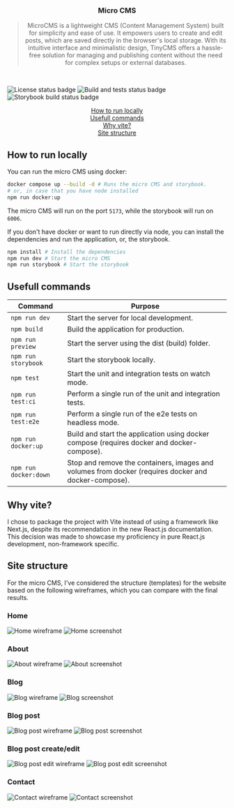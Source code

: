 <h3 align="center">
  Micro CMS
</h3>

<blockquote align="center">
  MicroCMS is a lightweight CMS (Content Management System) built for simplicity and ease of use. It empowers users to create and edit posts, which are saved directly in the browser's local storage. With its intuitive interface and minimalistic design, TinyCMS offers a hassle-free solution for managing and publishing content without the need for complex setups or external databases.
</blockquote>
<br>

<p align="center">

<img alt="License status badge" src="https://img.shields.io/github/license/matheussartori/micro-cms-webapp?color=%2361dafb&style=flat-square" /> <img alt="Build and tests status badge" src="https://img.shields.io/github/actions/workflow/status/matheussartori/micro-cms-webapp/build-and-test.yml?branch=main&color=%2361dafb&label=build%20and%20tests&style=flat-square" />
<img alt="Storybook build status badge" src="https://img.shields.io/github/actions/workflow/status/matheussartori/micro-cms-webapp/build-and-test.yml?branch=main&color=%2361dafb&label=storybook%20build&style=flat-square" />

</p>

<p align="center">
  <a href="#how-to-run-locally">How to run locally</a><br>
  <a href="#usefull-commands">Usefull commands</a><br>
  <a href="#why-vite">Why vite?</a><br>
  <a href="#site-structure">Site structure</a>
</p>

## How to run locally

You can run the micro CMS using docker:

```bash
docker compose up --build -d # Runs the micro CMS and storybook.
# or, in case that you have node installed
npm run docker:up
```

The micro CMS will run on the port `5173`, while the storybook will run on `6006`.

If you don't have docker or want to run directly via node, you can install the dependencies and run the application, or, the storybook.

```bash
npm install # Install the dependencies
npm run dev # Start the micro CMS
npm run storybook # Start the storybook
```

## Usefull commands

<table>
  <thead>
    <tr>
      <th>Command</th>
      <th>Purpose</th>
    </tr>
  </thead>
  <tbody>
    <tr>
      <td><code>npm run dev</code></td>
      <td>Start the server for local development.</td>
    </tr>
    <tr>
      <td><code>npm build</code></td>
      <td>Build the application for production.</td>
    </tr>
    <tr>
      <td><code>npm run preview</code></td>
      <td>Start the server using the dist (build) folder.</td>
    </tr>
    <tr>
      <td><code>npm run storybook</code></td>
      <td>Start the storybook locally.</td>
    </tr>
    <tr>
      <td><code>npm test</code></td>
      <td>Start the unit and integration tests on watch mode.</td>
    </tr>
    <tr>
      <td><code>npm run test:ci</code></td>
      <td>Perform a single run of the unit and integration tests.</td>
    </tr>
    <tr>
      <td><code>npm run test:e2e</code></td>
      <td>Perform a single run of the e2e tests on headless mode.</td>
    </tr>
    <tr>
      <td><code>npm run docker:up</code></td>
      <td>Build and start the application using docker compose (requires docker and docker-compose).</td>
    </tr>
    <tr>
      <td><code>npm run docker:down</code></td>
      <td>Stop and remove the containers, images and volumes from docker (requires docker and docker-compose).</td>
    </tr>
  </tbody>
</table>

## Why vite?

I chose to package the project with Vite instead of using a framework like Next.js, despite its recommendation in the new React.js documentation. This decision was made to showcase my proficiency in pure React.js development, non-framework specific.

## Site structure
For the micro CMS, I've considered the structure (templates) for the website based on the following wireframes, which you can compare with the final results.

### Home
<img src="./.github/assets/wireframes/home.png" alt="Home wireframe">
<img src="./.github/assets/screenshots/home.png" alt="Home screenshot">

### About
<img src="./.github/assets/wireframes/about.png" alt="About wireframe">
<img src="./.github/assets/screenshots/about.png" alt="About screenshot">

### Blog
<img src="./.github/assets/wireframes/blog.png" alt="Blog wireframe">
<img src="./.github/assets/screenshots/blog.png" alt="Blog screenshot">

### Blog post
<img src="./.github/assets/wireframes/blog-post.png" alt="Blog post wireframe">
<img src="./.github/assets/screenshots/blog-post.png" alt="Blog post screenshot">

### Blog post create/edit
<img src="./.github/assets/wireframes/blog-post-edit.png" alt="Blog post edit wireframe">
<img src="./.github/assets/screenshots/blog-post-edit.png" alt="Blog post edit screenshot">

### Contact
<img src="./.github/assets/wireframes/contact.png" alt="Contact wireframe">
<img src="./.github/assets/screenshots/contact.png" alt="Contact screenshot">
